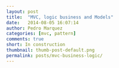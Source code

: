 ```yaml
---
layout: post
title:  "MVC, logic business and Models"
date:   2014-08-05 16:07:14
author: Pedro Marquez
categories: [mvc, pattern]
comments: true
short: In construction
thumbnail: thumb-post-default.png
permalink: posts/mvc-business-logic/
---
```


